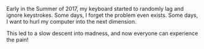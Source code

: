 Early in the Summer of 2017, my keyboard started to randomly lag and ignore keystrokes. Some days, I forget the problem even exists. Some days, I want to hurl my computer into the next dimension.

This led to a slow descent into madness, and now everyone can experience the pain!
